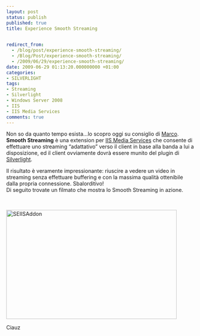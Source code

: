 ```yaml
---
layout: post
status: publish
published: true
title: Experience Smooth Streaming

  
redirect_from: 
  - /blog/post/experience-smooth-streaming/
  - /Blog/Post/experience-smooth-streaming/
  - /2009/06/29/experience-smooth-streaming/
date: 2009-06-29 01:13:20.000000000 +01:00
categories:
- SILVERLIGHT
tags:
- Streaming
- Silverlight
- Windows Server 2008
- IIS
- IIS Media Services
comments: true
---
```

<p>Non so da quanto tempo esista&hellip;lo scopro oggi su consiglio di <a rel="nofollow" target="_blank" href="http://blogs.aspitalia.com/cradle">Marco</a>. <strong>Smooth Streaming</strong> &egrave; una extension per <a rel="nofollow" target="_blank" href="http://www.iis.net/getstarted/IntegratedMediaPlatform">IIS Media Services</a> che consente di effettuare uno streaming &ldquo;adattativo&rdquo; verso il client in base alla banda a lui a disposizione, ed il client ovviamente dovr&agrave; essere munito del plugin di <a rel="nofollow" target="_blank" href="http://silverlight.net/">Silverlight</a>.</p>
<p>Il risultato &egrave; veramente impressionante: riuscire a vedere un video in streaming senza effettuare buffering e con la massima qualit&agrave; ottenibile dalla propria connessione. Sbalorditivo! <br />
Di seguito trovate un filmato che mostra lo Smooth Streaming in azione.</p>
<p>&nbsp;</p>
<p><a rel="nofollow" target="_blank" href="http://www.iis.net/media/experiencesmoothstreaming"><img title="SEIISAddon" border="0" alt="SEIISAddon" width="455" height="292" style="border-right-width: 0px; display: inline; border-top-width: 0px; border-bottom-width: 0px; border-left-width: 0px" src="http://imperugo.tostring.it/Content/Uploaded/image/SEIISAddon_3.png" /></a></p>
<p>Ciauz</p>
